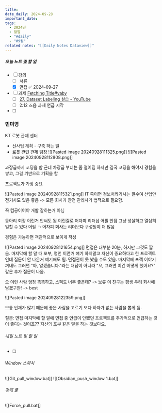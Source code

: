 ```yaml
---
title: 
date_daily: 2024-09-28
important_date: 
tags:
  - 2024년
  - 할일
  - "#daily"
  - "#9월"
related notes: "[[Daily Notes Dataview]]"
---
```

##### 오늘 노트 및 할 일 
- [ ] 강의
	- [ ] 서류
	- [x] 면접 ✅ 2024-09-27
- [ ] 과제 [Fetching Title#vaby](https://www.youtube.com/watch?v=y7Na2qC84zs&t=20799s&ab_channel=RokeyBootCamp)
	- [ ] [27. Dataset Labeling 실습 - YouTube](https://www.youtube.com/watch?v=y7Na2qC84zs&t=20799s&ab_channel=RokeyBootCamp)
	- [ ] 2:12 즈음 과제 언급 시작
- [ ]  

### 민미영
KT 로봇 관제 센터
- 신사업 계획 - 구축 하는 일
- 로봇 관련 관제 팀장
![[Pasted image 20240928111325.png]]
![[Pasted image 20240928112808.png]]

과장급까지 코딩을 함
근데 차장급 부터는 좀 떨어짐
하지만 결국 코딩을 해야지 경험을 쌓고, 그걸 기반으로 기획을 함

프로젝트가 가장 중요

![[Pasted image 20240928115321.png]]
IT 쪽이면 정보처리기사는 필수여
산업안전기사도 있음 좋음 -> 모든 회사가 안전 관리사가 법적으로 필요함.

꼭 컴공이어야 개발 잘하는거 아님

동아리 회장 이런거 안써도 됨
이런걸로 어차피 리더십 어필 안됨
그냥 성실하고 열심히 일할 수 있다 어필 ㄱ
어차피 회사는 리더보다 구성원이 더 많음

경험은 가능하면 객관적으로 보이게 작성

![[Pasted image 20240928121654.png]]
면접은 대부분 20분, 하지만 그것도 짧음.
마지막에 할 말 때 포부, 명언 이런거 얘기 하지말고
자신이 중요하다고 한 프로젝트인데 질문이 안 나온거 얘기해도 됨. 면접관이 못 봤을 수도 있음. 마지막에 프젝 이야기 꺼내도 그러면 "아, 알겠습니다."라는 대답이 아니라 "오, 그러면 이건 어떻게 했어요?" 같은 추가 질문이 나옴.

오 이런 사람 엄청 똑똑하고, 스펙도 너무 좋은데? -> 보류
이 친구는 평생 우리 회사에 남겠구만! -> best

![[Pasted image 20240928122359.png]]

보통 인재가 많기 때문에 좋은 사람을 고르기 보다 하자가 없는 사람을 뽑게 됨.

질문:
면접 마지막에 할 말에 면접 중 언급이 안됐던 프로젝트를 추가적으로 언급하는 것이 좋다는 것이죠?? 자신의 포부 같은 말을 하는 것보다요.

###### 내일 노트 및 할 일
- [ ] 


######  Window 스위치
![[Git_pull_window.bat]]
![[Obsidian_push_window 1.bat]]



###### 강제 풀
![[Force_pull.bat]]